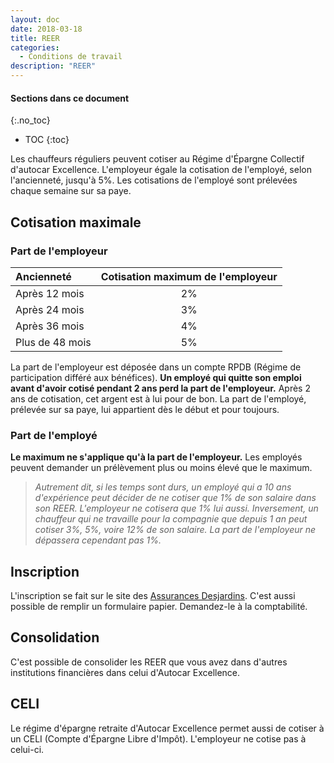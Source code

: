 ```yaml
---
layout: doc
date: 2018-03-18
title: REER
categories:
  - Conditions de travail
description: "REER"
---
```


#### Sections dans ce document
{:.no_toc}
* TOC
{:toc}

Les chauffeurs réguliers peuvent cotiser au Régime d'Épargne Collectif d'autocar Excellence. L'employeur égale la cotisation de l'employé, selon l'ancienneté, jusqu'à 5%. Les cotisations de l'employé sont prélevées chaque semaine sur sa paye.

## Cotisation maximale

### Part de l'employeur

| Ancienneté      | Cotisation maximum de l'employeur |
|:----------------|:---------------------------------:|
| Après 12 mois   |                2%                 |
| Après 24 mois   |                3%                 |
| Après 36 mois   |                4%                 |
| Plus de 48 mois |                5%                 |

La part de l'employeur est déposée dans un compte RPDB (Régime de participation différé aux bénéfices). **Un employé qui quitte son emploi avant d'avoir cotisé pendant 2 ans perd la part de l'employeur.** Après 2 ans de cotisation, cet argent est à lui pour de bon. La part de l'employé, prélevée sur sa paye, lui appartient dès le début et pour toujours.

### Part de l'employé

**Le maximum ne s'applique qu'à la part de l'employeur.** Les employés peuvent demander un prélèvement plus ou moins élevé que le maximum.

>*Autrement dit, si les temps sont durs, un employé qui a 10 ans d'expérience peut décider de ne cotiser que 1% de son salaire dans son REER. L'employeur ne cotisera que 1% lui aussi. Inversement, un chauffeur qui ne travaille pour la compagnie que depuis 1 an peut cotiser 3%, 5%, voire 12% de son salaire. La part de l'employeur ne dépassera cependant pas 1%.*

## Inscription

L'inscription se fait sur le site des [Assurances Desjardins](dsf.ca/participant). C'est aussi possible de remplir un formulaire papier. Demandez-le à la comptabilité.

## Consolidation

C'est possible de consolider les REER que vous avez dans d'autres institutions financières dans celui d'Autocar Excellence.

## CELI

Le régime d'épargne retraite d'Autocar Excellence permet aussi de cotiser à un CELI (Compte d'Épargne Libre d'Impôt). L'employeur ne cotise pas à celui-ci.
